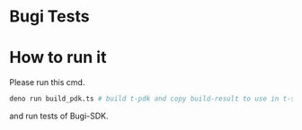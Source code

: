 # Bugi Tests

# How to run it
Please run this cmd.
```sh
deno run build_pdk.ts # build t-pdk and copy build-result to use in t-sdk
```
and run tests of Bugi-SDK.
